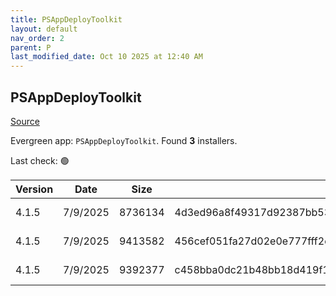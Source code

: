 ```yaml
---
title: PSAppDeployToolkit
layout: default
nav_order: 2
parent: P
last_modified_date: Oct 10 2025 at 12:40 AM
---
```


## PSAppDeployToolkit

[Source](https://psappdeploytoolkit.com/)

Evergreen app: `PSAppDeployToolkit`. Found **3** installers.

Last check: 🟢

| Version | Date     | Size    | Sha256                                                           | Architecture | InstallerType | Type | URI                                                                                                                                                                                                                                        |
| ------- | -------- | ------- | ---------------------------------------------------------------- | ------------ | ------------- | ---- | ------------------------------------------------------------------------------------------------------------------------------------------------------------------------------------------------------------------------------------------ |
| 4.1.5   | 7/9/2025 | 8736134 | 4d3ed96a8f49317d92387bb53f786d46dd661040de8b0af1f4c6172f83d945d8 | x86          | Default       | zip  | [https://github.com/PSAppDeployToolkit/PSAppDeployToolkit/releases/download/4.1.5/PSAppDeployToolkit_ModuleOnly.zip](https://github.com/PSAppDeployToolkit/PSAppDeployToolkit/releases/download/4.1.5/PSAppDeployToolkit_ModuleOnly.zip)   |
| 4.1.5   | 7/9/2025 | 9413582 | 456cef051fa27d02e0e777fff2da5dcb7717d563a263dcde62dae716030c7ad9 | x86          | Default       | zip  | [https://github.com/PSAppDeployToolkit/PSAppDeployToolkit/releases/download/4.1.5/PSAppDeployToolkit_Template_v3.zip](https://github.com/PSAppDeployToolkit/PSAppDeployToolkit/releases/download/4.1.5/PSAppDeployToolkit_Template_v3.zip) |
| 4.1.5   | 7/9/2025 | 9392377 | c458bba0dc21b48bb18d419f19040ff7dd7ad46ae93d1a291bc3c62d278511cd | x86          | Default       | zip  | [https://github.com/PSAppDeployToolkit/PSAppDeployToolkit/releases/download/4.1.5/PSAppDeployToolkit_Template_v4.zip](https://github.com/PSAppDeployToolkit/PSAppDeployToolkit/releases/download/4.1.5/PSAppDeployToolkit_Template_v4.zip) |
